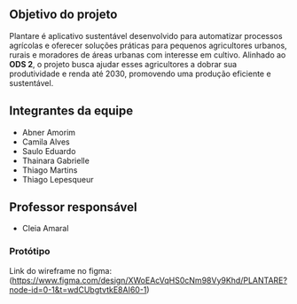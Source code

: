 ## Objetivo do projeto

Plantare é aplicativo sustentável desenvolvido para automatizar processos agrícolas e oferecer soluções práticas para pequenos agricultores urbanos, rurais e moradores de áreas urbanas com interesse em cultivo. Alinhado ao **ODS 2**, o projeto busca ajudar esses agricultores a dobrar sua produtividade e renda até 2030, promovendo uma produção eficiente e sustentável.

## Integrantes da equipe

* Abner Amorim
* Camila Alves
* Saulo Eduardo
* Thainara Gabrielle
* Thiago Martins
* Thiago Lepesqueur 

## Professor responsável 

* Cleia Amaral

### Protótipo 

Link do wireframe no figma: (https://www.figma.com/design/XWoEAcVqHS0cNm98Vy9Khd/PLANTARE?node-id=0-1&t=wdCUbgtvtkE8AI60-1)
